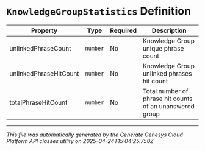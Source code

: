 # `KnowledgeGroupStatistics` Definition

| Property | Type | Required | Description |
|----------|------|----------|-------------|
| unlinkedPhraseCount | `number` | No | Knowledge Group unique phrase count |
| unlinkedPhraseHitCount | `number` | No | Knowledge Group unlinked phrases hit count |
| totalPhraseHitCount | `number` | No | Total number of phrase hit counts of an unanswered group |

---

*This file was automatically generated by the Generate Genesys Cloud Platform API classes utility on 2025-04-24T15:04:25.750Z*